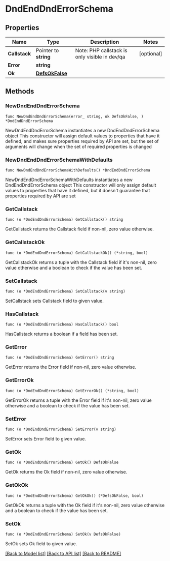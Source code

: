 # DndEndDndErrorSchema

## Properties

Name | Type | Description | Notes
------------ | ------------- | ------------- | -------------
**Callstack** | Pointer to **string** | Note: PHP callstack is only visible in dev/qa | [optional] 
**Error** | **string** |  | 
**Ok** | [**DefsOkFalse**](DefsOkFalse.md) |  | 

## Methods

### NewDndEndDndErrorSchema

`func NewDndEndDndErrorSchema(error_ string, ok DefsOkFalse, ) *DndEndDndErrorSchema`

NewDndEndDndErrorSchema instantiates a new DndEndDndErrorSchema object
This constructor will assign default values to properties that have it defined,
and makes sure properties required by API are set, but the set of arguments
will change when the set of required properties is changed

### NewDndEndDndErrorSchemaWithDefaults

`func NewDndEndDndErrorSchemaWithDefaults() *DndEndDndErrorSchema`

NewDndEndDndErrorSchemaWithDefaults instantiates a new DndEndDndErrorSchema object
This constructor will only assign default values to properties that have it defined,
but it doesn't guarantee that properties required by API are set

### GetCallstack

`func (o *DndEndDndErrorSchema) GetCallstack() string`

GetCallstack returns the Callstack field if non-nil, zero value otherwise.

### GetCallstackOk

`func (o *DndEndDndErrorSchema) GetCallstackOk() (*string, bool)`

GetCallstackOk returns a tuple with the Callstack field if it's non-nil, zero value otherwise
and a boolean to check if the value has been set.

### SetCallstack

`func (o *DndEndDndErrorSchema) SetCallstack(v string)`

SetCallstack sets Callstack field to given value.

### HasCallstack

`func (o *DndEndDndErrorSchema) HasCallstack() bool`

HasCallstack returns a boolean if a field has been set.

### GetError

`func (o *DndEndDndErrorSchema) GetError() string`

GetError returns the Error field if non-nil, zero value otherwise.

### GetErrorOk

`func (o *DndEndDndErrorSchema) GetErrorOk() (*string, bool)`

GetErrorOk returns a tuple with the Error field if it's non-nil, zero value otherwise
and a boolean to check if the value has been set.

### SetError

`func (o *DndEndDndErrorSchema) SetError(v string)`

SetError sets Error field to given value.


### GetOk

`func (o *DndEndDndErrorSchema) GetOk() DefsOkFalse`

GetOk returns the Ok field if non-nil, zero value otherwise.

### GetOkOk

`func (o *DndEndDndErrorSchema) GetOkOk() (*DefsOkFalse, bool)`

GetOkOk returns a tuple with the Ok field if it's non-nil, zero value otherwise
and a boolean to check if the value has been set.

### SetOk

`func (o *DndEndDndErrorSchema) SetOk(v DefsOkFalse)`

SetOk sets Ok field to given value.



[[Back to Model list]](../README.md#documentation-for-models) [[Back to API list]](../README.md#documentation-for-api-endpoints) [[Back to README]](../README.md)



